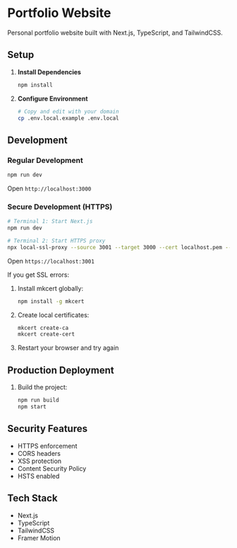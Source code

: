 # Portfolio Website

Personal portfolio website built with Next.js, TypeScript, and TailwindCSS.

## Setup

1. **Install Dependencies**
   ```bash
   npm install
   ```

2. **Configure Environment**
   ```bash
   # Copy and edit with your domain
   cp .env.local.example .env.local
   ```

## Development

### Regular Development
```bash
npm run dev
```
Open `http://localhost:3000`

### Secure Development (HTTPS)
```bash
# Terminal 1: Start Next.js
npm run dev

# Terminal 2: Start HTTPS proxy
npx local-ssl-proxy --source 3001 --target 3000 --cert localhost.pem --key localhost-key.pem
```
Open `https://localhost:3001`

If you get SSL errors:
1. Install mkcert globally:
   ```bash
   npm install -g mkcert
   ```
2. Create local certificates:
   ```bash
   mkcert create-ca
   mkcert create-cert
   ```
3. Restart your browser and try again

## Production Deployment

1. Build the project:
   ```bash
   npm run build
   npm start
   ```

## Security Features

- HTTPS enforcement
- CORS headers
- XSS protection
- Content Security Policy
- HSTS enabled

## Tech Stack

- Next.js
- TypeScript
- TailwindCSS
- Framer Motion 